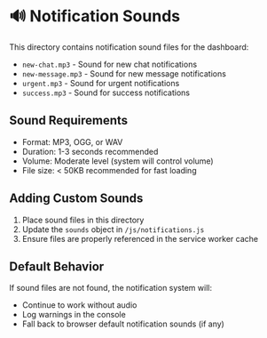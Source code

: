 # 🔊 Notification Sounds

This directory contains notification sound files for the dashboard:

- `new-chat.mp3` - Sound for new chat notifications
- `new-message.mp3` - Sound for new message notifications  
- `urgent.mp3` - Sound for urgent notifications
- `success.mp3` - Sound for success notifications

## Sound Requirements

- Format: MP3, OGG, or WAV
- Duration: 1-3 seconds recommended
- Volume: Moderate level (system will control volume)
- File size: < 50KB recommended for fast loading

## Adding Custom Sounds

1. Place sound files in this directory
2. Update the `sounds` object in `/js/notifications.js`
3. Ensure files are properly referenced in the service worker cache

## Default Behavior

If sound files are not found, the notification system will:
- Continue to work without audio
- Log warnings in the console
- Fall back to browser default notification sounds (if any)